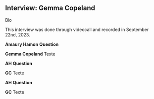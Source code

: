## Interview: Gemma Copeland

Bio

This interview was done through videocall and recorded in September 22nd, 2023.

**Amaury Hamon** **Question**

**Gemma Copeland** Texte 

**AH** **Question**

**GC** Texte

**AH** **Question**

**GC** Texte
